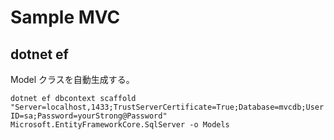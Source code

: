 # Sample MVC

## dotnet ef

Model クラスを自動生成する。

```shell
dotnet ef dbcontext scaffold "Server=localhost,1433;TrustServerCertificate=True;Database=mvcdb;User ID=sa;Password=yourStrong@Password" Microsoft.EntityFrameworkCore.SqlServer -o Models
```